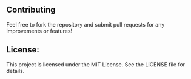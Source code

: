 ## Contributing
Feel free to fork the repository and submit pull requests for any improvements or features!

## License:
This project is licensed under the MIT License. See the LICENSE file for details.
